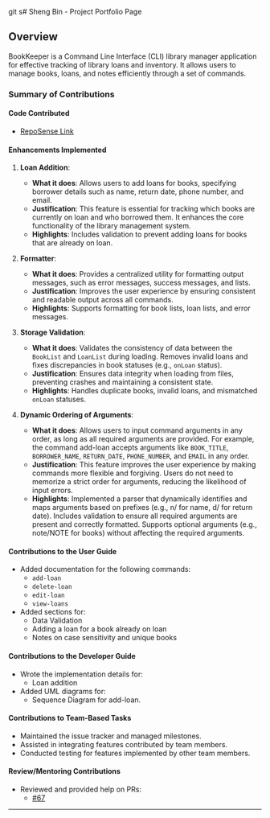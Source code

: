 git s# Sheng Bin - Project Portfolio Page

## Overview

BookKeeper is a Command Line Interface (CLI) library manager application for effective tracking of library loans and inventory. It allows users to manage books, loans, and notes efficiently through a set of commands.

### Summary of Contributions

#### **Code Contributed**
- [RepoSense Link](https://nus-cs2113-ay2425s2.github.io/tp-dashboard/?search=shengbin-101&breakdown=true)

#### **Enhancements Implemented**
1. **Loan Addition**:
   - **What it does**: Allows users to add loans for books, specifying borrower details such as name, return date, phone number, and email.
   - **Justification**: This feature is essential for tracking which books are currently on loan and who borrowed them. It enhances the core functionality of the library management system.
   - **Highlights**: Includes validation to prevent adding loans for books that are already on loan.

2. **Formatter**:
   - **What it does**: Provides a centralized utility for formatting output messages, such as error messages, success messages, and lists.
   - **Justification**: Improves the user experience by ensuring consistent and readable output across all commands.
   - **Highlights**: Supports formatting for book lists, loan lists, and error messages.

3. **Storage Validation**:
   - **What it does**: Validates the consistency of data between the `BookList` and `LoanList` during loading. Removes invalid loans and fixes discrepancies in book statuses (e.g., `onLoan` status).
   - **Justification**: Ensures data integrity when loading from files, preventing crashes and maintaining a consistent state.
   - **Highlights**: Handles duplicate books, invalid loans, and mismatched `onLoan` statuses.

4. **Dynamic Ordering of Arguments**:
   - **What it does**: Allows users to input command arguments in any order, as long as all required arguments are provided. For example, the command add-loan accepts arguments like `BOOK_TITLE`, `BORROWER_NAME`, `RETURN_DATE`, `PHONE_NUMBER`, and `EMAIL` in any order.
   - **Justification**: This feature improves the user experience by making commands more flexible and forgiving. Users do not need to memorize a strict order for arguments, reducing the likelihood of input errors.
   - **Highlights**:
    Implemented a parser that dynamically identifies and maps arguments based on prefixes (e.g., n/ for name, d/ for return date).
    Includes validation to ensure all required arguments are present and correctly formatted.
    Supports optional arguments (e.g., note/NOTE for books) without affecting the required arguments.

#### **Contributions to the User Guide**
- Added documentation for the following commands:
  - `add-loan`
  - `delete-loan`
  - `edit-loan`
  - `view-loans`
- Added sections for:
  - Data Validation
  - Adding a loan for a book already on loan
  - Notes on case sensitivity and unique books

#### **Contributions to the Developer Guide**
- Wrote the implementation details for:
  - Loan addition
- Added UML diagrams for:
  - Sequence Diagram for add-loan.

#### **Contributions to Team-Based Tasks**
- Maintained the issue tracker and managed milestones.
- Assisted in integrating features contributed by team members.
- Conducted testing for features implemented by other team members.

#### **Review/Mentoring Contributions**
- Reviewed and provided help on PRs:
  - [#67](https://github.com/AY2425S2-CS2113-T12-2/tp/pull/67)

---
